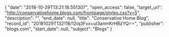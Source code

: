 {
  "date": "2018-10-29T13:21:18.551307", 
  "open_access": false, 
  "target_url": "http://conservativehome.blogs.com/frontpage/styles.css?v=5", 
  "description": "", 
  "end_date": null, 
  "title": "Conservative Home Blog", 
  "record_id": "20181029T132118/12iq3Fxx+uI3anmKrHBzYQ==", 
  "publisher": "blogs.com", 
  "start_date": null, 
  "subject": "Blogs"
}


